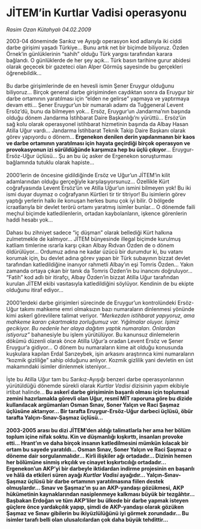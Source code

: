 # JİTEM’in Kurtlar Vadisi operasyonu

*Rasim Ozan Kütahyalı 04.02.2009*

<div class="taraf_structure_2col_1zq">
<div class="margen_n">



 <p>2003-04 döneminde Sarıkız ve Ayışığı operasyon kod adlarıyla iki ciddi darbe girişimi yaşadı Türkiye... Bunu artık net bir biçimde biliyoruz. Özden Örnek’in günlüklerinin “sahih” olduğu Türk yargısı tarafından karara bağlandı. O günlüklerde de her şey açık... Türk basın tarihine gurur abidesi olarak geçecek bir gazeteci olan Alper Görmüş sayesinde bu gerçekleri öğrenebildik... <br/><br/>Bu darbe girişimlerinde de en hevesli ismin Şener Eruygur olduğunu biliyoruz... Birçok general darbe girişiminden caydıktan sonra da Eruygur bir darbe ortamının yaratılması için “elden ne gelirse” yapmaya ve yaptırmaya devam etti... Şener Eruygur’un bir numaralı adamı da Tuğgeneral Levent Ersöz’dü, bunu da bilmeyen yok... Ersöz, Eruygur’un Jandarma’nın başında olduğu dönem Jandarma İstihbarat Daire Başkanlığı’nı yürüttü... Ersöz’ün sağ kolu olarak operasyonel istihbarat hizmetinin başında da Albay Hasan Atilla Uğur vardı... Jandarma İstihbarat Teknik Takip Daire Başkanı olarak görev yapıyordu o dönem...<b> Ergenekon denilen derin yapılanmanın bir kaos ve darbe ortamının yaratılması için hayata geçirdiği birçok operasyon ve provokasyonun izi sürüldüğünde karşımıza hep bu üçlü çıkıyor</b>... Eruygur-Ersöz-Uğur üçlüsü... Şu an bu üç asker de Ergenekon soruşturması bağlamında tutuklu olarak hapiste... <br/><br/>2000’lerin de öncesine gidildiğinde Ersöz ve Uğur’un JİTEM’in kilit adamlarından olduğu gerçeğiyle karşılaşıyorsunuz... Özellikle Kürt coğrafyasında Levent Ersöz’ün ve Atilla Uğur’un ismini bilmeyen yok! Bu iki ismi duyar duymaz o coğrafyanın Kürtleri tir tir titriyor! Bu isimlerin görev yaptığı yerlerin halkı ile konuşan herkes bunu çok iyi bilir. O bölgede icraatlarıyla bir devlet terörü ortamı yaratmış isimler bunlar... O dönemde faili meçhul biçimde katledilenlerin, ortadan kaybolanların, işkence görenlerin haddi hesabı yok... <br/><br/>Dahası bu zihniyet sadece “iç düşman” olarak bellediği Kürt halkına zulmetmekle de kalmıyor... JİTEM bünyesinde illegal biçimde kurulmuş katliam timlerine ısrarla karşı çıkan Albay Rıdvan Özden de o dönem öldürülüyor... Ordumuz adına ne kadar üzücü bir durumdur ki, bu vatanı korumak için, bu devlet adına görev yapan bir Türk subayının bizzat devlet tarafından katledildiğine inanıyor rahmetli Albay’ın eşi Tomris Özden... Yakın zamanda ortaya çıkan bir tanık da Tomris Özden’in bu inancını doğruluyor... “Fatih” kod adlı bir itirafçı, Albay Özden’in bizzat Atilla Uğur tarafından kurulan JİTEM ekibi vasıtasıyla katledildiğini söylüyor. Kendinin de bu ekipte olduğunu itiraf ediyor... <br/><br/>2000’lerdeki darbe girişimleri sürecinde de Eruygur’un kontrolündeki Ersöz-Uğur takımı mahkeme emri olmaksızın bazı numaraların dinlenmesi yönünde kimi askerî görevlilere talimat veriyor. <i>“Merkezden istihbarat yapıyoruz, ama mahkeme kararı çıkartmakta zorluğumuz var. Yığılmalar oluyor. İşimiz gecikiyor. Bu nedenle her alaya dağıtım yaptık numaraları. Onlardan istiyoruz”</i> bahanesiyle bu işlem yürütülüyor. Bu kanunsuz dinlemelerin dökümü düzenli olarak önce Atilla Uğur’a oradan Levent Ersöz ve Şener Eruygur’a gidiyor... O dönem bu numaraların kime ait olduğu konusunda kuşkulara kapılan Erdal Sarızeybek, işin arkasını araştırınca kimi numaraların “kozmik gizliliğe” sahip olduğunu anlıyor. Kozmik gizlilik yani devletin en üst makamındaki isimler dinlenmek isteniyor... <br/><br/>İşte bu Atilla Uğur tam bu Sarıkız-Ayışığı benzeri darbe operasyonlarının yürütüldüğü dönemde sürekli olarak <i>Kurtlar Vadisi</i> dizisinin yapım ekibiyle irtibat halinde...<b> Bu askerî darbe girişiminin başarılı olması için toplumsal zemini hazırlamakla görevli olan Uğur, resmî MİT raporuna göre bu dizide kullanılacak argümanları Osman Sınav, Soner Yalçın ve Raci Şaşmaz üçlüsüne aktarıyor... Bir tarafta Eruygur-Ersöz-Uğur darbeci üçlüsü, öbür tarafta Yalçın-Sınav-Şaşmaz üçlüsü... <br/><br/>2003-2005 arası bu dizi JİTEM’den aldığı talimatlarla her ama her bölüm toplum içine nifak soktu. Kin ve düşmanlığı kışkırttı, insanları provoke etti... Hrant’ın ve daha birçok insanın katledilmesini mümkün kılacak bir ortam bu sayede yaratıldı... Osman Sınav, Soner Yalçın ve Raci Şaşmaz o döneme dair sorgulanmalıdır... Kirli ilişkiler ağı ortadadır... Dizinin hemen her bölümüne sinmiş ırkçılık ve cinayet kışkırtıcılığı ortadadır... Ergenekon’un AKP’yi bir darbeyle iktidardan indirme projesinin en başarılı ve hâlâ da etkileri süren ayağı <i>Kurtlar Vadisi</i> ayağıdır... Yalçın-Sınav-Şaşmaz üçlüsü bir darbe ortamının yaratılmasına fiilen destek olmuşlardır... Sınav ve Şaşmaz’ın şu an AKP-yandaşı gözükmesi, AKP hükümetinin kaynaklarından nasiplenmeye kalkması büyük bir tezgâhtır... Başbakan Erdoğan ve tüm AKP’liler bu ülkede bir darbe yapmak isteyen güçlere önce yardakçılık yapıp, şimdi de AKP-yandaşı olarak gözüken Şaşmaz ve Sınav gibilerin bu ikiyüzlülüğünü iyi görmek zorundadır... Bu isimler tarafı belli olan ulusalcılardan çok daha büyük tehdittir...</b></p>

<br/>


<div id="taraf_not">
</div>

</div>


</div>

